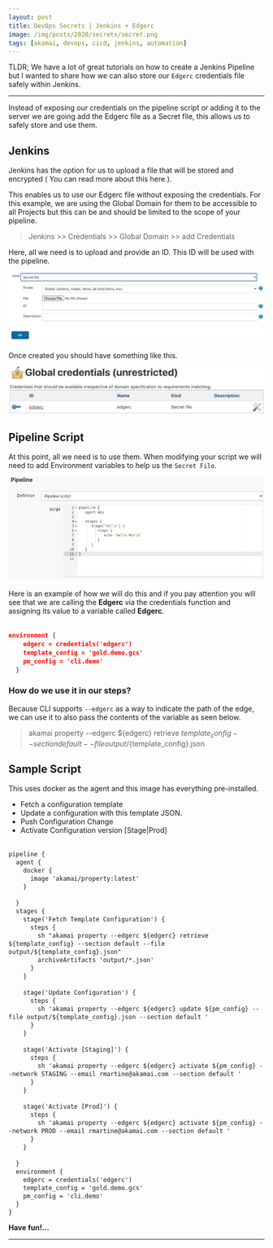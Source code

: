 ```yaml
---
layout: post
title: DevOps Secrets | Jenkins + Edgerc
image: /img/posts/2020/secrets/secret.png
tags: [akamai, devops, cicd, jenkins, automation]
---
```


TLDR; We have a lot of great tutorials on how to create a Jenkins Pipeline but I wanted to share how we can also store our `Edgerc` credentials file safely within Jenkins.

---
Instead of exposing our credentials on the pipeline script or adding it to the server we are going add the Edgerc file as a Secret file, this allows us to safely store and use them.

## Jenkins

Jenkins has the option for us to upload a file that will be stored and encrypted ( You can read more about this here.).

This enables us to use our Edgerc file without exposing the credentials. For this example, we are using the Global Domain for them to be accessible to all Projects but this can be and should be limited to the scope of your pipeline.

> Jenkins >> Credentials >> Global Domain >> add Credentials

Here, all we need is to upload and provide an ID. This ID will be used with the pipeline.

![](/img/posts/2020/secrets/secret-file.jpg)

Once created you should have something like this.

![](/img/posts/2020/secrets/step-2.jpg)

## Pipeline Script

At this point, all we need is to use them. When modifying your script we will need to add Environment variables to help us the `Secret File`.

![](/img/posts/2020/secrets/pipeline-script.jpg)


Here is an example of how we will do this and if you pay attention you will see that we are calling the **Edgerc** via the credentials function and assigning its value to a variable called **Edgerc**.

```json

environment {
    edgerc = credentials('edgerc')
    template_config = 'gold.demo.gcs'
    pm_config = 'cli.demo'
  }

```

### How do we use it in our steps? 

Because CLI supports `--edgerc` as a way to indicate the path of the edge, we can use it to also pass the contents of the variable as seen below.

> akamai property --edgerc ${edgerc} retrieve ${template_config} --section default --file output/${template_config}.json

## Sample Script

This uses docker as the agent and this image has everything pre-installed.

* Fetch a configuration template
* Update a configuration with this template JSON.
* Push Configuration Change
* Activate Configuration version [Stage|Prod]

```

pipeline {
  agent {
    docker {
      image 'akamai/property:latest'
    }

  }
  stages {
    stage('Fetch Template Configuration') {
      steps {
        sh "akamai property --edgerc ${edgerc} retrieve ${template_config} --section default --file output/${template_config}.json"
        archiveArtifacts 'output/*.json'
      }
    }

    stage('Update Configuration') {
      steps {
        sh 'akamai property --edgerc ${edgerc} update ${pm_config} --file output/${template_config}.json --section default '
      }
    }

    stage('Activate [Staging]') {
      steps {
        sh 'akamai property --edgerc ${edgerc} activate ${pm_config} --network STAGING --email rmartine@akamai.com --section default '
      }
    }

    stage('Activate [Prod]') {
      steps {
        sh 'akamai property --edgerc ${edgerc} activate ${pm_config} --network PROD --email rmartine@akamai.com --section default '
      }
    }

  }
  environment {
    edgerc = credentials('edgerc')
    template_config = 'gold.demo.gcs'
    pm_config = 'cli.demo'
  }
}

```

**Have fun!...**

---